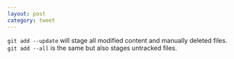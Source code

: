 ```yaml
---
layout: post
category: tweet
---
```

`git add --update` will stage all modified content and manually deleted files. `git add --all` is the same but also stages untracked files.
